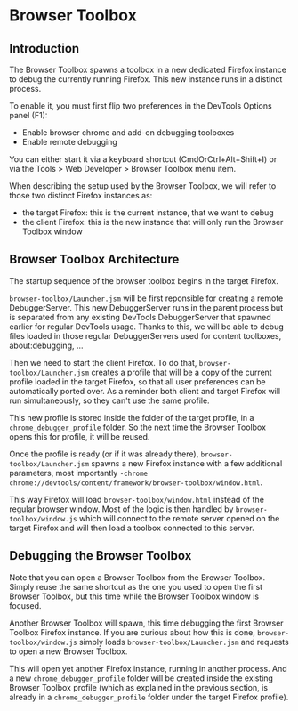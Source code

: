 # Browser Toolbox

## Introduction

The Browser Toolbox spawns a toolbox in a new dedicated Firefox instance to debug the currently running Firefox. This new instance runs in a distinct process.

To enable it, you must first flip two preferences in the DevTools Options panel (F1):
- Enable browser chrome and add-on debugging toolboxes
- Enable remote debugging

You can either start it via a keyboard shortcut (CmdOrCtrl+Alt+Shift+I) or via the Tools > Web Developer > Browser Toolbox menu item.

When describing the setup used by the Browser Toolbox, we will refer to those two distinct Firefox instances as:
- the target Firefox: this is the current instance, that we want to debug
- the client Firefox: this is the new instance that will only run the Browser Toolbox window

## Browser Toolbox Architecture

The startup sequence of the browser toolbox begins in the target Firefox.

`browser-toolbox/Launcher.jsm` will be first reponsible for creating a remote DebuggerServer. This new DebuggerServer runs in the parent process but is separated from any existing DevTools DebuggerServer that spawned earlier for regular DevTools usage. Thanks to this, we will be able to debug files loaded in those regular DebuggerServers used for content toolboxes, about:debugging, ...

Then we need to start the client Firefox. To do that, `browser-toolbox/Launcher.jsm` creates a profile that will be a copy of the current profile loaded in the target Firefox, so that all user preferences can be automatically ported over. As a reminder both client and target Firefox will run simultaneously, so they can't use the same profile.

This new profile is stored inside the folder of the target profile, in a `chrome_debugger_profile` folder. So the next time the Browser Toolbox opens this for profile, it will be reused.

Once the profile is ready (or if it was already there), `browser-toolbox/Launcher.jsm` spawns a new Firefox instance with a few additional parameters, most importantly `-chrome chrome://devtools/content/framework/browser-toolbox/window.html`.

This way Firefox will load `browser-toolbox/window.html` instead of the regular browser window. Most of the logic is then handled by `browser-toolbox/window.js` which will connect to the remote server opened on the target Firefox and will then load a toolbox connected to this server.

## Debugging the Browser Toolbox

Note that you can open a Browser Toolbox from the Browser Toolbox. Simply reuse the same shortcut as the one you used to open the first Browser Toolbox, but this time while the Browser Toolbox window is focused.

Another Browser Toolbox will spawn, this time debugging the first Browser Toolbox Firefox instance. If you are curious about how this is done, `browser-toolbox/window.js` simply loads `browser-toolbox/Launcher.jsm` and requests to open a new Browser Toolbox.

This will open yet another Firefox instance, running in another process. And a new `chrome_debugger_profile` folder will be created inside the existing Browser Toolbox profile (which as explained in the previous section, is already in a `chrome_debugger_profile` folder under the target Firefox profile).
